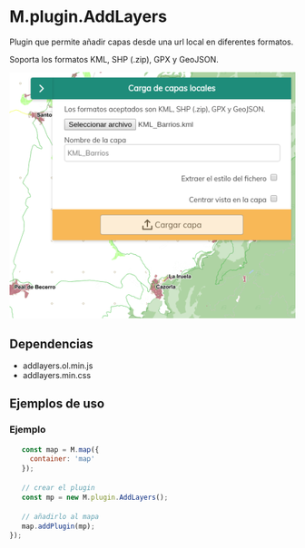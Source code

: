 # M.plugin.AddLayers

Plugin que permite añadir capas desde una url local en diferentes formatos.

Soporta los formatos KML, SHP (.zip), GPX y GeoJSON.

![Imagen1](../img/addLayers_1.png)

## Dependencias

- addlayers.ol.min.js
- addlayers.min.css

## Ejemplos de uso

### Ejemplo 
```javascript
   const map = M.map({
     container: 'map'
   });

   // crear el plugin
   const mp = new M.plugin.AddLayers();

   // añadirlo al mapa
   map.addPlugin(mp);
});




